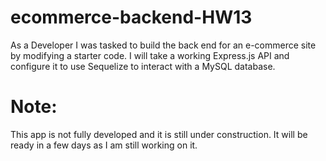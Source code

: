 # ecommerce-backend-HW13
As a Developer I was tasked to build the back end for an e-commerce site by modifying a starter code. I will take a working Express.js API and configure it to use Sequelize to interact with a MySQL database.

# Note:
This app is not fully developed and it is still under construction.
It will be ready in a few days as I am still working on it.
